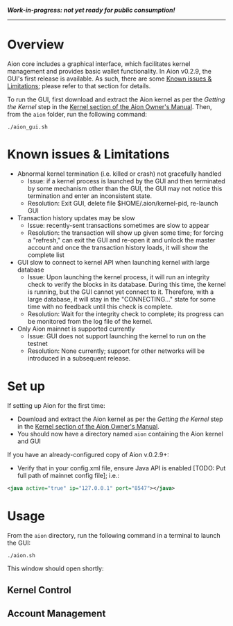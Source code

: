_**Work-in-progress: not yet ready for public consumption!**_
***

# Overview

Aion core includes a graphical interface, which facilitates kernel management and provides basic wallet functionality.     In Aion v0.2.9, the GUI's first release is available.  As such, there are some [Known issues & Limitations](#known-issues--limitations); please refer to that section for details.

To run the GUI, first download and extract the Aion kernel as per the _Getting the Kernel_ step in the [Kernel section of the Aion Owner's Manual](https://github.com/aionnetwork/aion/wiki/Aion-Owner's-Manual#kernel).  Then, from the `aion` folder, run the following command:

```
./aion_gui.sh
```

# Known issues & Limitations

* Abnormal kernel termination (i.e. killed or crash) not gracefully handled
  * Issue: if a kernel process is launched by the GUI and then terminated by some mechanism other than the GUI, the GUI may not notice this termination and enter an inconsistent state.  
  * Resolution: Exit GUI, delete file $HOME/.aion/kernel-pid, re-launch GUI
* Transaction history updates may be slow 
  * Issue: recently-sent transactions sometimes are slow to appear 
  * Resolution: the transaction will show up given some time; for forcing a "refresh," can exit the GUI and re-open it and unlock the master account and once the transaction history loads, it will show the complete list
* GUI slow to connect to kernel API when launching kernel with large database
  * Issue: Upon launching the kernel process, it will run an integrity check to verify the blocks in its database.  During this time, the kernel is running, but the GUI cannot yet connect to it.  Therefore, with a large database, it will stay in the "CONNECTING..." state for some time with no feedback until this check is complete.
  * Resolution: Wait for the integrity check to complete; its progress can be monitored from the log file of the kernel.
* Only Aion mainnet is supported currently
  * Issue: GUI does not support launching the kernel to run on the testnet
  * Resolution: None currently; support for other networks will be introduced in a subsequent release.

# Set up

If setting up Aion for the first time:
- Download and extract the Aion kernel as per the _Getting the Kernel_ step in the [Kernel section of the Aion Owner's Manual](https://github.com/aionnetwork/aion/wiki/Aion-Owner's-Manual#kernel).  
- You should now have a directory named `aion` containing the Aion kernel and GUI

If you have an already-configured copy of Aion v.0.2.9+:
- Verify that in your config.xml file, ensure Java API is enabled [TODO: Put full path of mainnet config file]; i.e.:

```xml
<java active="true" ip="127.0.0.1" port="8547"></java>
```

# Usage

From the `aion` directory, run the following command in a terminal to launch the GUI:

`./aion.sh`

This window should open shortly:

## Kernel Control

## Account Management

## 